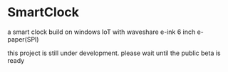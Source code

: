 # SmartClock

a smart clock build on windows IoT with waveshare e-ink 6 inch e-paper(SPI)

this project is still under development. please wait until the public beta is ready
